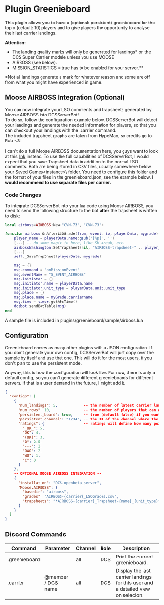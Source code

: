 # Plugin Greenieboard
This plugin allows you to have a (optional: persistent) greenieboard for the top x (default: 10) players and to give 
players the opportunity to analyse their last carrier landings.

**__Attention:__**<br/> 
- The landing quality marks will only be generated for landings\* on the DCS Super Carrier module unless you use MOOSE 
- AIRBOSS (see below).</br>
- MISSION_STATISTICS = true has to be enabled for your server.**
<p></p>
*Not all landings generate a mark for whatever reason and some are off from what you might have experienced in game.

## Moose AIRBOSS Integration (Optional)
You can now integrate your LSO comments and trapsheets generated by Moose AIRBOSS into DCSServerBot!<br>
To do so, follow the configuration example below. DCSServerBot will detect your landings and generate the needed 
information for players, so that you can checkout your landings with the .carrier command.<br>
The included trapsheet graphs are taken from HypeMan, so credits go to Rob <3!<br>
<br>
I can't do a full Moose AIRBOSS documentation here, you guys want to look at this 
[link](https://flightcontrol-master.github.io/MOOSE_DOCS_DEVELOP/Documentation/Ops.Airboss.html) instead. To use the
full capabilities of DCSServerBot, I would expect that you save Trapsheet data in addition to the normal LSO comments.
Both are being stored in CSV files, usually somewhere below your Saved Games\<instance>\ folder. You need to configure
this folder and the format of your files in the greenieboard.json, see the example below. 
**I would recommend to use separate files per carrier.**<br>

### Code Changes
To integrate DCSServerBot into your lua code using Moose AIRBOSS, you need to send the following structure to the bot
**after** the trapsheet is written to disk:
```lua
local airboss=AIRBOSS:New("CVN-73", "CVN-73")

function airboss:OnAfterLSOGrade(from, event, to, playerData, mygrade)
    player_name = playerData.name:gsub('[%p]', '')
    [...] -- do some magic in here, like SH break, etc.
    airbossWashington:SetTrapSheet(nil, "AIRBOSS-trapsheet-" .. player_name)
    [...]
    self:_SaveTrapSheet(playerData, mygrade)

    msg = {}
    msg.command = "onMissionEvent"
    msg.eventName = "S_EVENT_AIRBOSS"
    msg.initiator = {}
    msg.initiator.name = playerData.name
    msg.initiator.unit_type = playerData.unit.unit_type
    msg.place = {}
    msg.place.name = myGrade.carriername
    msg.time = timer.getAbsTime()
    dcsbot.sendBotTable(msg)
end 
```
A sample file is included in plugins/greenieboard/sample/airboss.lua

## Configuration
Greenieboard comes as many other plugins with a JSON configuration. If you don't generate your own config, DCSServerBot
will just copy over the sample by itself and use that one. This will do it for the most users, if you don't plan to
use the persistent mode.

Anyway, this is how the configuration will look like. For now, there is only a default config, so you can't generate
different greenieboards for different servers. If that is a user demand in the future, I might add it.

```json
{
  "configs": [
    {
      "num_landings": 5,            -- the number of latest carrier landings you get, if you use the .carrier command
      "num_rows": 10,               -- the number of players that can get on the greenieboard (there might be discord limits)
      "persistent_board": true,     -- true (default false) if you want a persistent board displayed somewhere in your discord
      "persistent_channel": "1234", -- the ID of the channel where the greenieboard should be displayed
      "ratings": {                  -- ratings will define how many points you get for which LSO rating (see SC documentation for details)
        "_OK_": 5,
        "OK": 4,
        "(OK)": 3,
        "B": 2.5,
        "---": 2,
        "OWO": 2,
        "WO": 1,
        "C": 0
      }
    },
    -- OPTIONAL MOOSE AIRBOSS INTEGRATION --
    {
      "installation": "DCS.openbeta_server",
      "Moose.AIRBOSS": {
        "basedir": "airboss",
        "grades": "AIRBOSS-{carrier}_LSOGrades.csv",
        "trapsheets": "*AIRBOSS-{carrier}_Trapsheet-{name}_{unit_type}*.csv"
      }
    }
  ]
}
```

## Discord Commands

| Command         | Parameter          | Channel       | Role      | Description                                                                       |
|-----------------|--------------------|---------------|-----------|-----------------------------------------------------------------------------------|
| .greenieboard   |                    | all           | DCS       | Print the current greenieboard.                                                   |
| .carrier        | @member / DCS name | all           | DCS       | Display the last carrier landings for this user and a detailed view on selecion.  |
